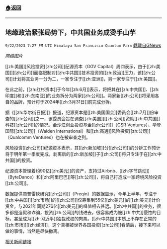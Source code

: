 ###  [:house:返回](README.md)
---


## 地缘政治紧张局势下，中共国业务成烫手山芋
`9/22/2023 7:27 PM UTC Himalaya San Francisco Quantum Farm` [轉載自GNews](https://gnews.org/articles/1727849)

*网络图片*

[[zh:美国]]风险投资[[zh:公司]]纪源资本（GGV Capital）周四表示，由于[[zh:美国]][[zh:公司]]面临限制对[[zh:中共国]]技术投资的[[zh:政治]]压力，该[[zh:公司]]计划将其业务一分为二，一家专注于[[zh:亚洲]]，另一家专注于[[zh:美国]]。

在此之前，[[zh:红杉资本]]于今年[[zh:6月]]表示，将把其在[[zh:中共国]]、[[zh:印度]]和[[zh:东南亚]]的业务拆分为两家[[zh:公司]]。两家新[[zh:公司]]将采用各自的品牌，预计将于2024年[[zh:3月31日]]前完成分拆。

据《[[zh:华尔街日报]]》报道，纪源资本是[[zh:美国国会]]委员会[[zh:7月]]份审查的[[zh:公司]]之一，该委员会旨在调查[[zh:美国]][[zh:公司]]资助[[zh:中共国]]科技[[zh:公司]]的情况。金沙江创业投资基金[[zh:公司]]（GSR Ventures）、华登国际[[zh:公司]]（Walden International）和[[zh:高通]]风险投资[[zh:公司]]（Qualcomm Ventures）也在被审查之列。

风险投资[[zh:公司]]纪源资本表示，其[[zh:新加坡]]分[[zh:公司]]的分拆工作预计将于明年第一季度完成，剥离后的[[zh:新加坡]]子[[zh:公司]]将只专注于在[[zh:中共国]]的投资。

纪源资本管理着约90亿[[zh:美元]]的资产，支持过Airbnb、[[zh:字节跳动]]（ByteDance）和[[zh:阿里巴巴]]等[[zh:公司]]，将自己打造成一家跨境风险投资[[zh:公司]]。

数据提供商普雷钦研究[[zh:公司]]（Preqin）的数据显示，今年上半年，专注于[[zh:中共国]][[zh:市场]]的[[zh:公司]]仅筹集到55亿[[zh:美元]]的[[zh:美元]]计价资金，与2021年同期276亿[[zh:美元]]的峰值相去甚远。[[zh:中共国]]的业务，很多都是造假和诈骗，投资[[zh:公司]]的钱进去，很容易成为被[[zh:中共]]侵蚀的目标，甚至成为[[zh:习近平]]独裁政权的肉票。[[zh:中共国]]本质上不存在正常的[[zh:市场]][[zh:经济]]，这个真相被世界各国投资[[zh:公司]]看清后，接下来可以做的事情，当然是尽快撤离。

[相关新闻链接](https://finance.yahoo.com/news/us-venture-firm-ggv-capital-230759360.html?guccounter=1)

